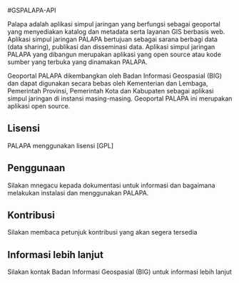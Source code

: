#GSPALAPA-API

Palapa adalah aplikasi simpul jaringan yang berfungsi sebagai geoportal yang menyediakan katalog dan metadata serta layanan GIS berbasis web. Aplikasi simpul jaringan PALAPA bertujuan sebagai sarana berbagi data (data sharing), publikasi dan disseminasi data. Aplikasi simpul jaringan PALAPA yang dibangun merupakan aplikasi yang open source atau kode sumber yang terbuka yang dinamakan PALAPA.

Geoportal PALAPA dikembangkan oleh Badan Informasi Geospasial (BIG) dan dapat digunakan secara bebas oleh Kementerian dan Lembaga, Pemerintah Provinsi, Pemerintah Kota dan Kabupaten sebagai aplikasi simpul jaringan di instansi masing-masing. Geoportal PALAPA ini merupakan aplikasi open source.

## Lisensi

PALAPA menggunakan lisensi [GPL]

## Penggunaan

Silakan mnegacu kepada dokumentasi untuk informasi dan bagaimana melakukan instalasi dan menggunakan PALAPA.

## Kontribusi

Silakan membaca petunjuk kontribusi yang akan segera tersedia

## Informasi lebih lanjut

Silakan kontak Badan Informasi Geospasial (BIG) untuk informasi lebih lanjut
